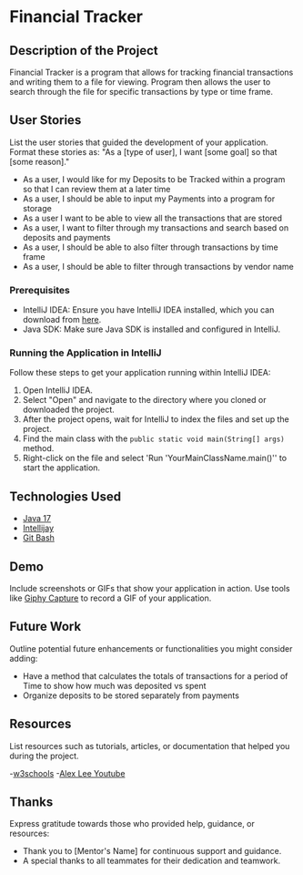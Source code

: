 # Financial Tracker

## Description of the Project
Financial Tracker is a program that allows for tracking financial transactions and writing them to a file for viewing. Program then allows the user to search through the file for specific transactions by type or time frame.


## User Stories

List the user stories that guided the development of your application. Format these stories as: "As a [type of user], I want [some goal] so that [some reason]."

- As a user, I would like for my Deposits to be Tracked within a program so that I can review them at a later time
- As a user, I should be able to input my Payments into a program for storage
- As a user I want to be able to view all the transactions that are stored
- As a user, I want to filter through my transactions and search based on deposits and payments
- As a user, I should be able to also filter through transactions by time frame
- As a user, I should be able to filter through transactions by vendor name



### Prerequisites

- IntelliJ IDEA: Ensure you have IntelliJ IDEA installed, which you can download from [here](https://www.jetbrains.com/idea/download/).
- Java SDK: Make sure Java SDK is installed and configured in IntelliJ.

### Running the Application in IntelliJ

Follow these steps to get your application running within IntelliJ IDEA:

1. Open IntelliJ IDEA.
2. Select "Open" and navigate to the directory where you cloned or downloaded the project.
3. After the project opens, wait for IntelliJ to index the files and set up the project.
4. Find the main class with the `public static void main(String[] args)` method.
5. Right-click on the file and select 'Run 'YourMainClassName.main()'' to start the application.

## Technologies Used

- [Java 17](https://www.oracle.com/java/technologies/javase/jdk17-archive-downloads.html)
- [Intellijay](https://www.jetbrains.com/idea/) 
- [Git Bash ](https://git-scm.com/downloads)

## Demo

Include screenshots or GIFs that show your application in action. Use tools like [Giphy Capture](https://giphy.com/apps/giphycapture) to record a GIF of your application.





## Future Work

Outline potential future enhancements or functionalities you might consider adding:

- Have a method that calculates the totals of transactions for a period of Time to show how much was deposited vs spent
- Organize deposits to be stored separately from payments


## Resources

List resources such as tutorials, articles, or documentation that helped you during the project.


-[w3schools](https://www.w3schools.com/java/java_intro.asp)
-[Alex Lee Youtube](https://www.youtube.com/@alexlorenlee)



## Thanks

Express gratitude towards those who provided help, guidance, or resources:

- Thank you to [Mentor's Name] for continuous support and guidance.
- A special thanks to all teammates for their dedication and teamwork.
